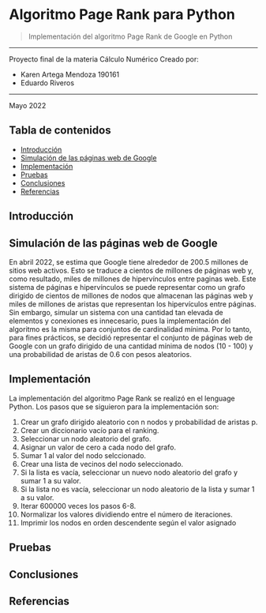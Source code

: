 # Algoritmo Page Rank para Python
> Implementación del algoritmo Page Rank de Google en Python
---
Proyecto final de la materia Cálculo Numérico
Creado por:
- Karen Artega Mendoza 190161
- Eduardo Riveros 

---
Mayo 2022

## Tabla de contenidos
* [Introducción](#info)
* [Simulación de las páginas web de Google](#simula)
* [Implementación](#implem)
* [Pruebas](#pruebas)
* [Conclusiones](#conclusiones)
* [Referencias](#referencias)


## Introducción <a name="info"></a> 


## Simulación de las páginas web de Google <a name="simula"></a> 
En abril 2022, se estima que Google tiene alrededor de 200.5 millones de sitios web activos. Esto se traduce a cientos de millones de páginas web y, como resultado, miles de millones de hipervínculos entre paginas web. Este sistema de páginas e hipervínculos se puede representar como un grafo dirigido de cientos de millones de nodos que almacenan las páginas web y miles de millones de aristas que representan los hipervículos entre páginas. Sin embargo, simular un sistema con una cantidad tan elevada de elementos y conexiones es innecesario, pues la implementación del algoritmo es la misma para conjuntos de cardinalidad mínima. Por lo tanto, para fines prácticos, se decidió representar el conjunto de páginas web de Google con un grafo dirigido de una cantidad mínima de nodos (10 - 100) y una probabilidad de aristas de 0.6 con pesos aleatorios.

## Implementación <a name="implem"></a> 
La implementación del algoritmo Page Rank se realizó en el lenguage Python. 
Los pasos que se siguieron para la implementación son:
1. Crear un grafo dirigido aleatorio con n nodos y probabilidad de aristas p.
2. Crear un diccionario vacío para el ranking.
3. Seleccionar un nodo aleatorio del grafo.
4. Asignar un valor de cero a cada nodo del grafo.
5. Sumar 1 al valor del nodo selccionado.
6. Crear una lista de vecinos del nodo seleccionado.
7. Si la lista es vacía, seleccionar un nuevo nodo aleatorio del grafo y sumar 1 a su valor.
8. Si la lista no es vacía, seleccionar un nodo aleatorio de la lista y sumar 1 a su valor.
9. Iterar 600000 veces los pasos 6-8.
10. Normalizar los valores dividiendo entre el número de iteraciones.
11. Imprimir los nodos en orden descendente según el valor asignado

## Pruebas

## Conclusiones


## Referencias 
